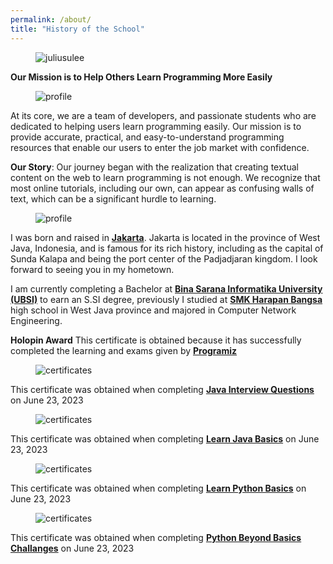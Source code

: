 ```yaml
---
permalink: /about/
title: "History of the School"
---
```


<figure class="align-center">
  <img src="https://holopin.me/juliusulee" alt="juliusulee" title="🦖 Holopin">
</figure>

**Our Mission is to Help Others Learn Programming More Easily**

<figure style="width: 250px" class="align-right">
  <img src="{{ site.url }}{{ site.baseurl }}/assets/images/book.jpg" alt="profile">
</figure>

At its core, we are a team of developers, and passionate students who are dedicated to helping users learn programming easily. Our mission is to provide accurate, practical, and easy-to-understand programming resources that enable our users to enter the job market with confidence.

**Our Story**: Our journey began with the realization that creating textual content on the web to learn programming is not enough. We recognize that most online tutorials, including our own, can appear as confusing walls of text, which can be a significant hurdle to learning.

<figure style="width: 150px" class="align-left">
  <img src="{{ site.url }}{{ site.baseurl }}/assets/images/ulee.jpg" alt="profile">
</figure>

I was born and raised in **[Jakarta](https://goo.gl/maps/Ht178nYrYi4pYYDN8)**. Jakarta is located in the province of West Java, Indonesia, and is famous for its rich history, including as the capital of Sunda Kalapa and being the port center of the Padjadjaran kingdom. I look forward to seeing you in my hometown.

I am currently completing a Bachelor at **[Bina Sarana Informatika University (UBSI)](https://goo.gl/maps/SeYPofUEBUFnR2xr6)** to earn an S.SI degree, previously I studied at **[SMK Harapan Bangsa](https://goo.gl/maps/jZExCzgEMXzYFkgy7)** high school in West Java province and majored in Computer Network Engineering.

**Holopin Award** This certificate is obtained because it has successfully completed the learning and exams given by **[Programiz](https://programiz.pro/)**

<figure style="width: 300px" class="align-center">
  <img src="{{ site.url }}{{ site.baseurl }}/files/certificates/Java.png" alt="certificates">
</figure>

This certificate was obtained when completing **[Java Interview Questions](https://app.programiz.pro/certificates/detail/7484B4824BAA)** on June 23, 2023

<figure style="width: 300px" class="align-center">
  <img src="{{ site.url }}{{ site.baseurl }}/files/certificates/Learn-Java-Basics.png" alt="certificates">
</figure>

This certificate was obtained when completing **[Learn Java Basics](https://app.programiz.pro/certificates/detail/F5774D799F91)** on June 23, 2023

<figure style="width: 300px" class="align-center">
  <img src="{{ site.url }}{{ site.baseurl }}/files/certificates/Learn-Python-Basics.png" alt="certificates">
</figure>

This certificate was obtained when completing **[Learn Python Basics](https://app.programiz.pro/certificates/detail/AB91DA184462)** on June 23, 2023

<figure style="width: 300px" class="align-center">
  <img src="{{ site.url }}{{ site.baseurl }}/files/certificates/Python-Beyond-Basics-Challenges.png" alt="certificates">
</figure>

This certificate was obtained when completing **[Python Beyond Basics Challanges](https://app.programiz.pro/certificates/detail/DD318BBD2468)** on June 23, 2023
